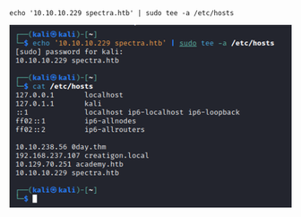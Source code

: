 ```
echo '10.10.10.229 spectra.htb' | sudo tee -a /etc/hosts
```

![](Pasted%20image%2020231012123049.png)

